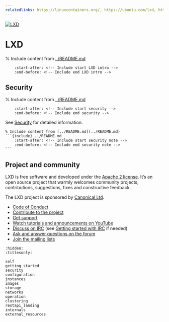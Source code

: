 ```yaml
---
relatedlinks: https://linuxcontainers.org/, https://ubuntu.com/lxd, https://ubuntu.com/blog/open-source-for-beginners-dev-environment-with-lxd
---
```


[![LXD](../.sphinx/_static/download/containers.png)](https://linuxcontainers.org/lxd)

# LXD

% Include content from [../README.md](../README.md)
```{include} ../README.md
    :start-after: <!-- Include start LXD intro -->
    :end-before: <!-- Include end LXD intro -->
```

## Security

% Include content from [../README.md](../README.md)
```{include} ../README.md
    :start-after: <!-- Include start security -->
    :end-before: <!-- Include end security -->
```

See [Security](security.md) for detailed information.

````{important}
% Include content from [../README.md](../README.md)
```{include} ../README.md
    :start-after: <!-- Include start security note -->
    :end-before: <!-- Include end security note -->
```
````

## Project and community

LXD is free software and developed under the [Apache 2 license](https://www.apache.org/licenses/LICENSE-2.0).
It’s an open source project that warmly welcomes community projects, contributions, suggestions, fixes and constructive feedback.

The LXD project is sponsored by [Canonical Ltd](https://www.canonical.com).

- [Code of Conduct](https://github.com/lxc/lxd/blob/master/CODE_OF_CONDUCT.md) <!-- wokeignore:rule=master -->
- [Contribute to the project](contributing.md)
- [Get support](support.md)
- [Watch tutorials and announcements on YouTube](https://www.youtube.com/c/LXDvideos)
- [Discuss on IRC](https://web.libera.chat/#lxc) (see [Getting started with IRC](https://discuss.linuxcontainers.org/t/getting-started-with-irc/11920) if needed)
- [Ask and answer questions on the forum](https://discuss.linuxcontainers.org)
- [Join the mailing lists](https://lists.linuxcontainers.org)

```{toctree}
:hidden:
:titlesonly:

self
getting_started
security
configuration
instances
images
storage
networks
operation
clustering
restapi_landing
internals
external_resources
```
